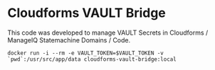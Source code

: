 # Cloudforms VAULT Bridge

This code was developed to manage VAULT Secrets in Cloudforms / ManageIQ Statemachine Domains / Code.

```
docker run -i --rm -e VAULT_TOKEN=$VAULT_TOKEN -v `pwd`:/usr/src/app/data cloudforms-vault-bridge:local
```

